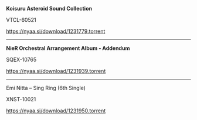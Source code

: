 **Koisuru Asteroid Sound Collection**

VTCL-60521

https://nyaa.si/download/1231779.torrent

----------------
**NieR Orchestral Arrangement Album - Addendum**

SQEX-10765

https://nyaa.si/download/1231939.torrent

----------------
Emi Nitta – Sing Ring (6th Single)

XNST-10021

https://nyaa.si/download/1231950.torrent
